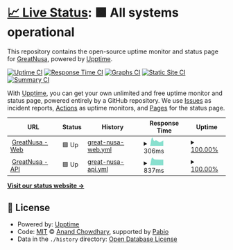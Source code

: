 # [📈 Live Status](https://greatnusa.github.io/upptime): <!--live status--> **🟩 All systems operational**

This repository contains the open-source uptime monitor and status page for [GreatNusa](https://greatnusa.com), powered by [Upptime](https://github.com/upptime/upptime).

[![Uptime CI](https://github.com/greatnusa/upptime/workflows/Uptime%20CI/badge.svg)](https://github.com/greatnusa/upptime/actions?query=workflow%3A%22Uptime+CI%22)
[![Response Time CI](https://github.com/greatnusa/upptime/workflows/Response%20Time%20CI/badge.svg)](https://github.com/greatnusa/upptime/actions?query=workflow%3A%22Response+Time+CI%22)
[![Graphs CI](https://github.com/greatnusa/upptime/workflows/Graphs%20CI/badge.svg)](https://github.com/greatnusa/upptime/actions?query=workflow%3A%22Graphs+CI%22)
[![Static Site CI](https://github.com/greatnusa/upptime/workflows/Static%20Site%20CI/badge.svg)](https://github.com/greatnusa/upptime/actions?query=workflow%3A%22Static+Site+CI%22)
[![Summary CI](https://github.com/greatnusa/upptime/workflows/Summary%20CI/badge.svg)](https://github.com/greatnusa/upptime/actions?query=workflow%3A%22Summary+CI%22)

With [Upptime](https://upptime.js.org), you can get your own unlimited and free uptime monitor and status page, powered entirely by a GitHub repository. We use [Issues](https://github.com/greatnusa/upptime/issues) as incident reports, [Actions](https://github.com/greatnusa/upptime/actions) as uptime monitors, and [Pages](https://greatnusa.github.io/upptime) for the status page.

<!--start: status pages-->
<!-- This summary is generated by Upptime (https://github.com/upptime/upptime) -->
<!-- Do not edit this manually, your changes will be overwritten -->
<!-- prettier-ignore -->
| URL | Status | History | Response Time | Uptime |
| --- | ------ | ------- | ------------- | ------ |
| <img alt="" src="https://icons.duckduckgo.com/ip3/www.greatnusa.com.ico" height="13"> [GreatNusa - Web](https://www.greatnusa.com) | 🟩 Up | [great-nusa-web.yml](https://github.com/greatnusa/upptime/commits/HEAD/history/great-nusa-web.yml) | <details><summary><img alt="Response time graph" src="./graphs/great-nusa-web/response-time-week.png" height="20"> 306ms</summary><br><a href="https://greatnusa.github.io/upptime/history/great-nusa-web"><img alt="Response time 540" src="https://img.shields.io/endpoint?url=https%3A%2F%2Fraw.githubusercontent.com%2Fgreatnusa%2Fupptime%2FHEAD%2Fapi%2Fgreat-nusa-web%2Fresponse-time.json"></a><br><a href="https://greatnusa.github.io/upptime/history/great-nusa-web"><img alt="24-hour response time 229" src="https://img.shields.io/endpoint?url=https%3A%2F%2Fraw.githubusercontent.com%2Fgreatnusa%2Fupptime%2FHEAD%2Fapi%2Fgreat-nusa-web%2Fresponse-time-day.json"></a><br><a href="https://greatnusa.github.io/upptime/history/great-nusa-web"><img alt="7-day response time 306" src="https://img.shields.io/endpoint?url=https%3A%2F%2Fraw.githubusercontent.com%2Fgreatnusa%2Fupptime%2FHEAD%2Fapi%2Fgreat-nusa-web%2Fresponse-time-week.json"></a><br><a href="https://greatnusa.github.io/upptime/history/great-nusa-web"><img alt="30-day response time 304" src="https://img.shields.io/endpoint?url=https%3A%2F%2Fraw.githubusercontent.com%2Fgreatnusa%2Fupptime%2FHEAD%2Fapi%2Fgreat-nusa-web%2Fresponse-time-month.json"></a><br><a href="https://greatnusa.github.io/upptime/history/great-nusa-web"><img alt="1-year response time 540" src="https://img.shields.io/endpoint?url=https%3A%2F%2Fraw.githubusercontent.com%2Fgreatnusa%2Fupptime%2FHEAD%2Fapi%2Fgreat-nusa-web%2Fresponse-time-year.json"></a></details> | <details><summary><a href="https://greatnusa.github.io/upptime/history/great-nusa-web">100.00%</a></summary><a href="https://greatnusa.github.io/upptime/history/great-nusa-web"><img alt="All-time uptime 99.97%" src="https://img.shields.io/endpoint?url=https%3A%2F%2Fraw.githubusercontent.com%2Fgreatnusa%2Fupptime%2FHEAD%2Fapi%2Fgreat-nusa-web%2Fuptime.json"></a><br><a href="https://greatnusa.github.io/upptime/history/great-nusa-web"><img alt="24-hour uptime 100.00%" src="https://img.shields.io/endpoint?url=https%3A%2F%2Fraw.githubusercontent.com%2Fgreatnusa%2Fupptime%2FHEAD%2Fapi%2Fgreat-nusa-web%2Fuptime-day.json"></a><br><a href="https://greatnusa.github.io/upptime/history/great-nusa-web"><img alt="7-day uptime 100.00%" src="https://img.shields.io/endpoint?url=https%3A%2F%2Fraw.githubusercontent.com%2Fgreatnusa%2Fupptime%2FHEAD%2Fapi%2Fgreat-nusa-web%2Fuptime-week.json"></a><br><a href="https://greatnusa.github.io/upptime/history/great-nusa-web"><img alt="30-day uptime 100.00%" src="https://img.shields.io/endpoint?url=https%3A%2F%2Fraw.githubusercontent.com%2Fgreatnusa%2Fupptime%2FHEAD%2Fapi%2Fgreat-nusa-web%2Fuptime-month.json"></a><br><a href="https://greatnusa.github.io/upptime/history/great-nusa-web"><img alt="1-year uptime 99.97%" src="https://img.shields.io/endpoint?url=https%3A%2F%2Fraw.githubusercontent.com%2Fgreatnusa%2Fupptime%2FHEAD%2Fapi%2Fgreat-nusa-web%2Fuptime-year.json"></a></details>
| <img alt="" src="https://icons.duckduckgo.com/ip3/api.greatnusa.com.ico" height="13"> [GreatNusa - API](https://api.greatnusa.com) | 🟩 Up | [great-nusa-api.yml](https://github.com/greatnusa/upptime/commits/HEAD/history/great-nusa-api.yml) | <details><summary><img alt="Response time graph" src="./graphs/great-nusa-api/response-time-week.png" height="20"> 837ms</summary><br><a href="https://greatnusa.github.io/upptime/history/great-nusa-api"><img alt="Response time 778" src="https://img.shields.io/endpoint?url=https%3A%2F%2Fraw.githubusercontent.com%2Fgreatnusa%2Fupptime%2FHEAD%2Fapi%2Fgreat-nusa-api%2Fresponse-time.json"></a><br><a href="https://greatnusa.github.io/upptime/history/great-nusa-api"><img alt="24-hour response time 1105" src="https://img.shields.io/endpoint?url=https%3A%2F%2Fraw.githubusercontent.com%2Fgreatnusa%2Fupptime%2FHEAD%2Fapi%2Fgreat-nusa-api%2Fresponse-time-day.json"></a><br><a href="https://greatnusa.github.io/upptime/history/great-nusa-api"><img alt="7-day response time 837" src="https://img.shields.io/endpoint?url=https%3A%2F%2Fraw.githubusercontent.com%2Fgreatnusa%2Fupptime%2FHEAD%2Fapi%2Fgreat-nusa-api%2Fresponse-time-week.json"></a><br><a href="https://greatnusa.github.io/upptime/history/great-nusa-api"><img alt="30-day response time 897" src="https://img.shields.io/endpoint?url=https%3A%2F%2Fraw.githubusercontent.com%2Fgreatnusa%2Fupptime%2FHEAD%2Fapi%2Fgreat-nusa-api%2Fresponse-time-month.json"></a><br><a href="https://greatnusa.github.io/upptime/history/great-nusa-api"><img alt="1-year response time 778" src="https://img.shields.io/endpoint?url=https%3A%2F%2Fraw.githubusercontent.com%2Fgreatnusa%2Fupptime%2FHEAD%2Fapi%2Fgreat-nusa-api%2Fresponse-time-year.json"></a></details> | <details><summary><a href="https://greatnusa.github.io/upptime/history/great-nusa-api">100.00%</a></summary><a href="https://greatnusa.github.io/upptime/history/great-nusa-api"><img alt="All-time uptime 99.97%" src="https://img.shields.io/endpoint?url=https%3A%2F%2Fraw.githubusercontent.com%2Fgreatnusa%2Fupptime%2FHEAD%2Fapi%2Fgreat-nusa-api%2Fuptime.json"></a><br><a href="https://greatnusa.github.io/upptime/history/great-nusa-api"><img alt="24-hour uptime 100.00%" src="https://img.shields.io/endpoint?url=https%3A%2F%2Fraw.githubusercontent.com%2Fgreatnusa%2Fupptime%2FHEAD%2Fapi%2Fgreat-nusa-api%2Fuptime-day.json"></a><br><a href="https://greatnusa.github.io/upptime/history/great-nusa-api"><img alt="7-day uptime 100.00%" src="https://img.shields.io/endpoint?url=https%3A%2F%2Fraw.githubusercontent.com%2Fgreatnusa%2Fupptime%2FHEAD%2Fapi%2Fgreat-nusa-api%2Fuptime-week.json"></a><br><a href="https://greatnusa.github.io/upptime/history/great-nusa-api"><img alt="30-day uptime 100.00%" src="https://img.shields.io/endpoint?url=https%3A%2F%2Fraw.githubusercontent.com%2Fgreatnusa%2Fupptime%2FHEAD%2Fapi%2Fgreat-nusa-api%2Fuptime-month.json"></a><br><a href="https://greatnusa.github.io/upptime/history/great-nusa-api"><img alt="1-year uptime 99.97%" src="https://img.shields.io/endpoint?url=https%3A%2F%2Fraw.githubusercontent.com%2Fgreatnusa%2Fupptime%2FHEAD%2Fapi%2Fgreat-nusa-api%2Fuptime-year.json"></a></details>

<!--end: status pages-->

[**Visit our status website →**](https://greatnusa.github.io/upptime)

## 📄 License

- Powered by: [Upptime](https://github.com/upptime/upptime)
- Code: [MIT](./LICENSE) © [Anand Chowdhary](https://anandchowdhary.com), supported by [Pabio](https://pabio.com)
- Data in the `./history` directory: [Open Database License](https://opendatacommons.org/licenses/odbl/1-0/)
